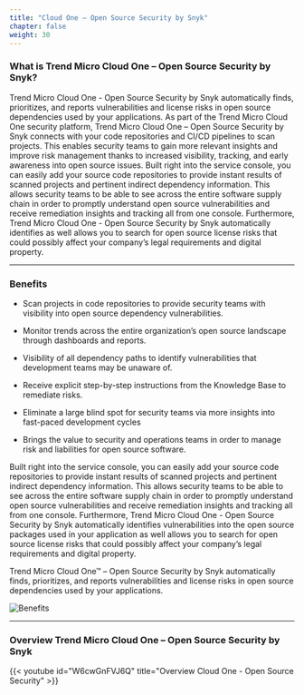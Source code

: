 ```yaml
---
title: "Cloud One – Open Source Security by Snyk"
chapter: false
weight: 30
---
```


### What is Trend Micro Cloud One – Open Source Security by Snyk?

Trend Micro Cloud One - Open Source Security by Snyk automatically finds, prioritizes, and reports vulnerabilities and license risks in open source dependencies used by your applications. As part of the Trend Micro Cloud One security platform, Trend Micro Cloud One – Open Source Security by Snyk connects with your code repositories and CI/CD pipelines to scan projects. This enables security teams to gain more relevant insights and improve risk management thanks to increased visibility, tracking, and early awareness into open source issues. Built right into the service console, you can easily add your source code repositories
to provide instant results of scanned projects and pertinent indirect dependency information. This allows security teams to be able to see across the entire software supply chain in order to promptly understand open source vulnerabilities and receive remediation insights and tracking all from one console. Furthermore, Trend Micro Cloud One - Open Source Security by Snyk automatically identifies as well allows you to search for open source license risks that could possibly affect your company’s legal requirements and digital property.

--- 

### Benefits

- Scan projects in code repositories to provide security teams with visibility into open source dependency vulnerabilities.

- Monitor trends across the entire organization’s open source landscape through dashboards and reports.

- Visibility of all dependency paths to identify vulnerabilities that development teams may be unaware of.

- Receive explicit step-by-step instructions from the Knowledge Base to remediate risks.

- Eliminate a large blind spot for security teams via more insights into fast-paced development cycles

- Brings the value to security and operations teams in order to manage risk and liabilities for open source software.

Built right into the service console, you can easily add your source code repositories to provide instant results of scanned projects and pertinent indirect dependency information. This allows security teams to be able to see across the entire software supply chain in order to promptly understand open source vulnerabilities and receive remediation insights and tracking all from one console. Furthermore, Trend Micro Cloud One - Open Source Security by Snyk automatically identifies vulnerabilities into the open source packages used in your application as well allows you to search for open source license risks that could possibly affect your company’s legal requirements and digital property.

Trend Micro Cloud One™ – Open Source Security by Snyk automatically finds, prioritizes, and reports vulnerabilities and license risks in open source dependencies used by your applications.

![Benefits](/images/snyk_architecture.png)

----

### Overview Trend Micro Cloud One – Open Source Security by Snyk

{{< youtube id="W6cwGnFVJ6Q" title="Overview Cloud One - Open Source Security" >}}

